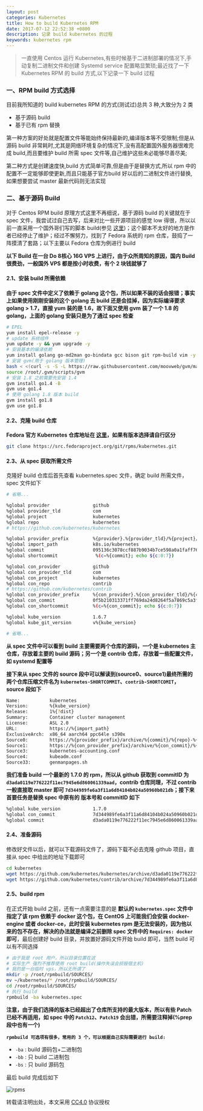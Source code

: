 ```yaml
---
layout: post
categories: Kubernetes
title: How to build Kubernetes RPM
date: 2017-07-12 22:52:38 +0800
description: 记录 build kubernetes 的过程
keywords: kubernetes rpm
---
```


> 一直使用 Centos 运行 Kubernetes,有些时候基于二进制部署的情况下,手动复制二进制文件和创建 Systemd service 配置略显繁琐;最近找了一下 Kubernetes RPM 的 build 方式,以下记录一下 build 过程


### 一、RPM build 方式选择

目前我所知道的 build kubernetes RPM 的方式(测试过)总共 3 种,大致分为 2 类

- 基于源码 build
- 基于已有 rpm 替换

第一种方案的好处就是配置文件等能始终保持最新的,编译版本等不受限制;但是从源码 build 非常耗时,尤其是网络环境复杂的情况下,没有高配置国外服务器很难完成 build,而且要维护 build 所需 spec 文件等,自己维护这些未必能够尽善尽美;

第二种方式是创建速度快,build 方式简单可靠,但是由于是替换方式,所以 rpm 中的配置不一定能够即使更新,而且只能基于官方build 好以后的二进制文件进行替换,如果想要尝试 master 最新代码则无法实现

### 二、基于源码 Build

对于 Centos RPM build 原理方式这里不再细说，基于源码 build 的关键就在于 spec 文件，我尝试过自己去写，后来对比一些开源项目的感觉 low 得很，所以以前一直采用一个国外哥们写的脚本 build(参见 [这里](https://github.com/mritd/kubernetes-rpm-builder))；这个脚本不太好的地方是作者已经停止了维护；经过不懈努力，找到了 Fedora 系统的 rpm 仓库，鼓捣了一阵摸清了套路；以下主要以 Fedora 仓库为例进行 build

**以下 Build 在一台 Do 8核心 16G VPS 上进行，由于众所周知的原因，国内 Build 很费劲，一般国外 VPS 都是按小时收费，有个 2 块钱就够了**

#### 2.1、安装 build 所需依赖

**由于 spec 文件中定义了依赖于 golang 这个包，所以如果不装的话会报错；事实上如果使用刚刚安装的这个 golang 去 build 还是会挂掉，因为实际编译要求 golang > 1.7，直接 yum 装的是 1.6，故下面又使用 gvm 装了一个 1.8 的 golang，上面的 golang 安装只是为了通过 spec 检查**

``` sh
# EPEL
yum install epel-release -y
# update 系统组件
yum update -y && yum upgrade -y
# 安装基本的编译依赖
yum install golang go-md2man go-bindata gcc bison git rpm-build vim -y
# 安装 gvm(用于 golang 版本管理)
bash < <(curl -s -S -L https://raw.githubusercontent.com/moovweb/gvm/master/binscripts/gvm-installer)
source /root/.gvm/scripts/gvm
# 安装 1.8 之前需要先安装 1.4
gvm install go1.4 -B
gvm use go1.4
# 使用 golang 1.8 版本 build
gvm install go1.8
gvm use go1.8
```
#### 2.2、克隆 build 仓库

**Fedora 官方 Kubernetes 仓库地址在 [这里](https://src.fedoraproject.org/cgit/rpms/kubernetes.git/)，如果有版本选择请自行区分**

``` sh
git clone https://src.fedoraproject.org/git/rpms/kubernetes.git
```

#### 2.3、从 spec 获取所需文件

克隆好 build 仓库后首先查看 kubernetes.spec 文件，确定 build 所需文件，spec 文件如下

``` sh
# 省略...

%global provider                github
%global provider_tld            com
%global project                 kubernetes
%global repo                    kubernetes
# https://github.com/kubernetes/kubernetes

%global provider_prefix         %{provider}.%{provider_tld}/%{project}/%{repo}
%global import_path             k8s.io/kubernetes
%global commit                  095136c3078ccf887b9034b7ce598a0a1faff769
%global shortcommit              %(c=%{commit}; echo ${c:0:7})

%global con_provider            github
%global con_provider_tld        com
%global con_project             kubernetes
%global con_repo                contrib
# https://github.com/kubernetes/contrib
%global con_provider_prefix     %{con_provider}.%{con_provider_tld}/%{con_project}/%{con_repo}
%global con_commit              0f5b210313371ff769da24d8264f5a7869c5a3f3
%global con_shortcommit         %(c=%{con_commit}; echo ${c:0:7})

%global kube_version            1.6.7
%global kube_git_version        v%{kube_version}

# 省略...
```

**从 spec 文件中可以看到 build 主要需要两个仓库的源码，一个是 kubernetes 主仓库，存放着主要的 build 源码；另一个是 contrib 仓库，存放着一些配置文件，如 systemd 配置等**

**接下来从 spec 文件的 source 段中可以解读到(source0、source1)最终所需的两个仓库压缩文件名为 `kubernetes-SHORTCOMMIT`、`contrib-SHORTCOMIT`，source 段如下**

``` sh
Name:           kubernetes
Version:        %{kube_version}
Release:        1%{?dist}
Summary:        Container cluster management
License:        ASL 2.0
URL:            https://%{import_path}
ExclusiveArch:  x86_64 aarch64 ppc64le s390x
Source0:        https://%{provider_prefix}/archive/%{commit}/%{repo}-%{shortcommit}.tar.gz
Source1:        https://%{con_provider_prefix}/archive/%{con_commit}/%{con_repo}-%{con_shortcommit}.tar.gz
Source3:        kubernetes-accounting.conf
Source4:        kubeadm.conf
Source33:       genmanpages.sh
```

**我们准备 build 一个最新的 1.7.0 的 rpm，所以从 github 获取到 commitID 为 `d3ada0119e776222f11ec7945e6d860061339aad`，contrib 仓库同理，不过 contrib 一般直接取 master 即可 `7d344989fe6a3f11a6d84104b024a50960b021db`；接下来首要任务是替换 spec 中原有的 版本号和 commitID 如下**

``` sh
%global kube_version            1.7.0
%global con_commit              7d344989fe6a3f11a6d84104b024a50960b021db
%global commit                  d3ada0119e776222f11ec7945e6d860061339aad
```

#### 2.4、准备源码

修改好文件以后，就可以下载源码文件了，源码下载不必去克隆 github 项目，直接从 spec 中给出的地址下载即可

``` sh
cd kubernetes
wget https://github.com/kubernetes/kubernetes/archive/d3ada0119e776222f11ec7945e6d860061339aad/kubernetes-d3ada01.tar.gz
wget https://github.com/kubernetes/contrib/archive/7d344989fe6a3f11a6d84104b024a50960b021db/contrib-7d34498.tar.gz
```

#### 2.5、build rpm

在正式开始 build 之前，还有一点需要注意的是 **默认的 `kubernetes.spec` 文件中指定了该 rpm 依赖于 docker 这个包，在 CentOS 上可能我们会安装 docker-engine 或者 docker-ce，此时安装 kubernetes rpm 是无法安装的，因为他以来的包不存在，解决的办法就是编译之前删除 spec 文件中的 `Requires: docker` 即可**，最后创建好 build 目录，并放置好源码文件开始 build 即可，当然 build 可以有不同选择

``` sh
# 由于我是 root 用户，所以目录位置在这
# 实际生产 强烈不推荐使用 root build(操作失误会损毁宿主机)
# 我的是一台临时 vps，所以无所谓了
mkdir -p /root/rpmbuild/SOURCES/
mv ~/kubernetes/* /root/rpmbuild/SOURCES/
cd /root/rpmbuild/SOURCES/
# 执行 build
rpmbuild -ba kubernetes.spec
```

**注意，由于我们选择的版本已经超出了仓库所支持的最大版本，所以有些 Patch 已经不再适用，如 spec 中的 `Patch12`、`Patch19` 会出错，所需要注释掉(%prep 段中也有一个)**


**`rpmbuild 可选项有很多，常用的 3 个，可以根据自己实际需要进行 build:`**

- `-ba` : build 源码包+二进制包
- `-bb` : 只 build 二进制包
- `-bs` : 只 build 源码包

最后 build 完成后如下

![rpms](https://mritd.b0.upaiyun.com/markdown/7tn2a.jpg)


转载请注明出处，本文采用 [CC4.0](http://creativecommons.org/licenses/by-nc-nd/4.0/) 协议授权
